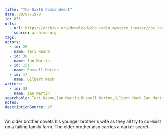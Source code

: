 ```yaml
---
title: "The Sixth Commandment"
date: 08/07/1978
id: 876
urls: 
  - url: https://archive.org/download/cbs_radio_mystery_theater/cbs_radio_mystery_theater-0851-0900.zip/cbs_radio_mystery_theater-0851-0900%2Fcbsrmt_0876_the_sixth_commandment.mp3
    source: archive-org
tags: 
actors:  
  - id: 26
    name: Teri Keane  
  - id: 38
    name: Ian Martin  
  - id: 151
    name: Russell Horton  
  - id: 17
    name: Gilbert Mack
writers:  
  - id: 38
    name: Ian Martin
searchable: Teri Keane,Ian Martin,Russell Horton,Gilbert Mack Ian Martin
notes: 
descriptionSource: kf
---
```

An older brother covets his younger brother's wife as they all try to co-exist on a failing family farm. The older brother also carries a darker secret.